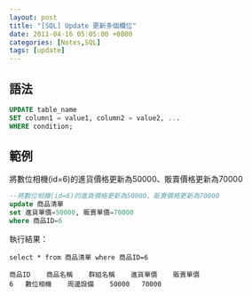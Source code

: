 ```yaml
---
layout: post
title: "[SQL] Update 更新多個欄位"
date: 2011-04-16 05:05:00 +0800
categories: [Notes,SQL]
tags: [update]
---
```



## 語法

```sql
UPDATE table_name
SET column1 = value1, column2 = value2, ...
WHERE condition;
```

## 範例

將數位相機(id=6)的進貨價格更新為50000、販賣價格更新為70000

```sql
--將數位相機(id=6)的進貨價格更新為50000、販賣價格更新為70000
update 商品清單
set 進貨單價=50000, 販賣單價=70000
where 商品ID=6
```

執行結果：
```
select * from 商品清單 where 商品ID=6

商品ID	商品名稱	群組名稱	進貨單價	販賣單價
6	數位相機	周邊設備	50000	70000
```

